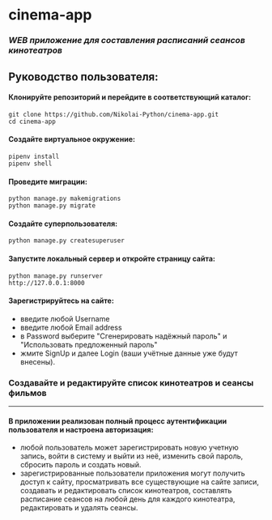 # **cinema-app**
### ***WEB приложение для составления расписаний сеансов кинотеатров***
## **Руководство пользователя:**

#### Клонируйте репозиторий и перейдите в соответствующий каталог:
    git clone https://github.com/Nikolai-Python/cinema-app.git
    cd cinema-app
#### Создайте виртуальное окружение:
    pipenv install
    pipenv shell
#### Проведите миграции:
    python manage.py makemigrations
    python manage.py migrate
#### Создайте суперпользователя:
    python manage.py createsuperuser
#### Запустите локальный сервер и откройте страницу сайта:
    python manage.py runserver
    http://127.0.0.1:8000
#### Зарегистрируйтесь на сайте:
- введите любой Username
- введите любой Email address
- в Password выберите "Сгенерировать надёжный пароль"
и "Использовать предложенный пароль"
- жмите SignUp и далее Login 
(ваши учётные данные уже будут внесены).
 
 ### **Создавайте и редактируйте список кинотеатров и сеансы фильмов**
-----

#### В приложении реализован полный процесс аутентификации пользователя и настроена авторизация:
- любой пользователь может зарегистрировать новую учетную запись,
войти в систему и выйти из неё, изменить свой пароль,
сбросить пароль и создать новый.
- зарегистрированные пользователи приложения могут
получить доступ к сайту, просматривать все
существующие на сайте записи, создавать и редактировать
список кинотеатров, составлять расписание сеансов
на любой день для каждого кинотеатра,
редактировать и удалять сеансы.
 
 
 
 
    




